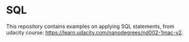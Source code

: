 # SQL

This repository contains examples on applying SQL statements, from udacity course: https://learn.udacity.com/nanodegrees/nd002-1mac-v2.
